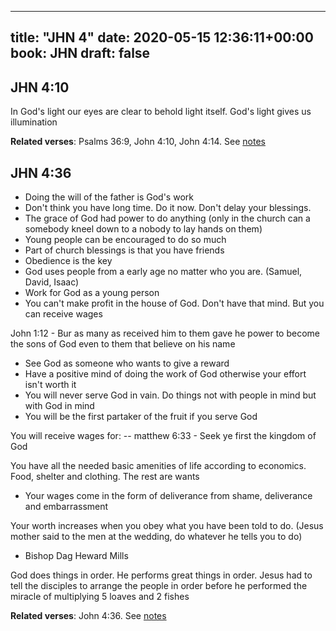 
---
title: "JHN 4"
date: 2020-05-15 12:36:11+00:00
book: JHN
draft: false
---

## JHN 4:10

In God's light our eyes are clear to behold light itself. God's light gives us illumination

**Related verses**: Psalms 36:9, John 4:10, John 4:14. See [notes](https://my.bible.com/notes/3430019375653707887)


## JHN 4:36

- Doing the will of the father is God's work 
- Don't think you have long time. Do it now.  Don't delay your blessings. 
- The grace of God had power to do anything (only in the church can a somebody kneel down to a nobody to lay hands on them) 
- Young people can be encouraged to do so much 
- Part of church blessings is that you have friends 
- Obedience is the key 
- God uses people from a early age no matter who you are.  (Samuel,  David, Isaac) 
- Work for God as a young person 
- You can't make profit in the house of God.  Don't have that mind.  But you can receive wages 

John 1:12 -  Bur as many as received him to them gave he power to become the sons of God even to them that believe on his name 

- See God as someone who wants to give a reward 
- Have a positive mind of doing the work of God otherwise your effort isn't worth it
- You will never serve God in vain.  Do things not with people in mind but with God in mind 
- You will be the first partaker of the fruit if you serve God 

You will receive wages for:
-- matthew 6:33 -  Seek ye first the kingdom of God 

You have all the needed basic amenities of life according to economics.  Food,  shelter and clothing.  The rest are wants 

- Your wages come in the form of deliverance from shame,  deliverance and embarrassment 

Your worth increases when you obey what you have been told to do. (Jesus mother said to the men at the wedding,  do whatever he tells you to do) 

* Bishop Dag Heward Mills

God does things in order.  He performs great things in order. Jesus had to tell the disciples to arrange the people in order before he performed the miracle of multiplying 5 loaves and 2 fishes

**Related verses**: John 4:36. See [notes](https://my.bible.com/notes/2406677032060313626)

